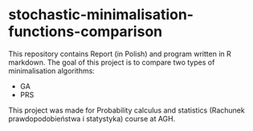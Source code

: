 # stochastic-minimalisation-functions-comparison
This repository contains Report (in Polish) and program written in R markdown. The goal of this project is to compare two types of minimalisation algorithms:
- GA
- PRS

This project was made for Probability calculus and statistics (Rachunek prawdopodobieństwa i statystyka) course at AGH.
